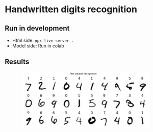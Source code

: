 # Handwritten digits recognition

## Run in development
* Html side: `npx live-server .`
* Model side: Run in colab

## Results
<div align="center">
  <a href="https://sjdonado.github.io/handwritten-digits-recognition" target="_blank">
    <img src="assets/imgs/test_dataset_recognition.png" width="400" />
  </a>
</div>